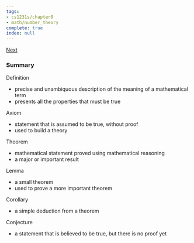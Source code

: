 ```yaml
---
tags:
- cs1231s/chapter0
- math/number_theory
complete: true
index: null
---
```

[Next](/labyrinth/notes/math/cs1231s/propositions)
### Summary
Definition
- precise and unambiquous description of the meaning of a mathematical term
- presents all the properties that must be true

Axiom
- statement that is assumed to be true, without proof
- used to build a theory

Theorem
- mathematical statement proved using mathematical reasoning
- a major or important result

Lemma
- a small theorem
- used to prove a more important theorem

Corollary
- a simple deduction from a theorem

Conjecture
- a statement that is believed to be true, but there is no proof yet